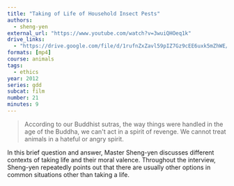 ```yaml
---
title: "Taking of Life of Household Insect Pests"
authors:
  - sheng-yen
external_url: "https://www.youtube.com/watch?v=3wuiQHOeq1k"
drive_links:
  - "https://drive.google.com/file/d/1rufnZxZavl59pIZ7Gz9cEE6uxk5mZhWE/view?usp=sharing"
formats: [mp4]
course: animals
tags:
  - ethics
year: 2012
series: gdd
subcat: film
number: 21
minutes: 9
---
```


> According to our Buddhist sutras, the way things were handled in the age of the Buddha, we can't act in a spirit of revenge. We cannot treat animals in a hateful or angry spirit.

In this brief question and answer, Master Sheng-yen discusses different contexts of taking life and their moral valence. Throughout the interview, Sheng-yen repeatedly points out that there are usually other options in common situations other than taking a life.
